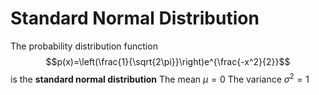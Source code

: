 # Standard Normal Distribution
The probability distribution function
$$p(x)=\left(\frac{1}{\sqrt{2\pi}}\right)e^{\frac{-x^2}{2}}$$
is the **standard normal distribution**
The mean $\mu=0$
The variance $\sigma^2=1$